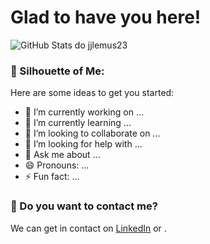 # Glad to have you here!

<picture>
  <source media="(prefers-color-scheme: dark)" srcset="https://pixel-profile.vercel.app/api/github-stats?username=jjlemus23&screen_effect=true&dithering=true&pixelate_avatar=true&theme=fuji&color=%23ffffffFF&hide=issues">

  <source media="(prefers-color-scheme: light)" srcset="https://pixel-profile.vercel.app/api/github-stats?username=jjlemus23&screen_effect=false&dithering=false&pixelate_avatar=true&theme=road_trip&color=%23000000&hide=issues">

  <img src="https://pixel-profile.vercel.app/api/github-stats?username=jjlemus23&screen_effect=true&dithering=true&pixelate_avatar=true&theme=fuji&hide=issues" alt="GitHub Stats do jjlemus23">
</picture>

### 👤 Silhouette of Me:

<!--
**jjlemus23/jjlemus23** is a ✨ _special_ ✨ repository because its `README.md` (this file) appears on your GitHub profile.
-->

Here are some ideas to get you started:

- 🔭 I’m currently working on ...
- 🌱 I’m currently learning ...
- 👯 I’m looking to collaborate on ...
- 🤔 I’m looking for help with ...
- 💬 Ask me about ...
- 😄 Pronouns: ...
- ⚡ Fun fact: ...

### 💬 Do you want to contact me?

We can get in contact on [LinkedIn](https://www.linkedin.com/in/jjlemus23/) or .
